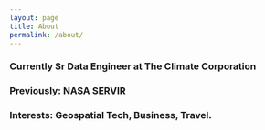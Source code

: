 ```yaml
---
layout: page
title: About
permalink: /about/
---
```


### Currently Sr Data Engineer at The Climate Corporation

### Previously: NASA SERVIR

### Interests: Geospatial Tech, Business, Travel. 
